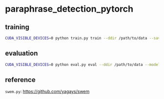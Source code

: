 # paraphrase_detection_pytorch


## training
```bash
CUDA_VISIBLE_DEVICES=0 python train.py train --ddir /path/to/data --savedir ./test --bsize 128 --ft_path /path/to/ft/bin --use_cuda --epoch 5 --lr 0.01
```

## evaluation
```bash
CUDA_VISIBLE_DEVICES=0 python eval.py eval --ddir /path/to/data --model_path ./test/model.pth --use_cuda
```


## reference
`swem.py`: https://github.com/yagays/swem
